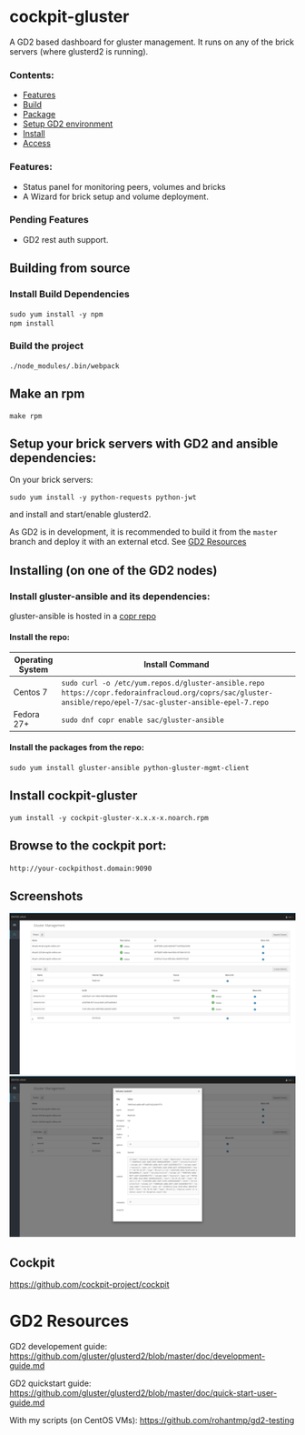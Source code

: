 # cockpit-gluster
A GD2 based dashboard for gluster management.
It runs on any of the brick servers (where glusterd2 is running).

### Contents:
- [Features](#features)
- [Build](#building-from-source)
- [Package](#make-an-rpm)
- [Setup GD2 environment](#setup-your-brick-servers-with-gd2)
- [Install](#installing-on-one-of-the-gd2-nodes)
- [Access](#browse-to-the-cockpit-port)

### Features:
- Status panel for monitoring peers, volumes and bricks
- A Wizard for brick setup and volume deployment.
### Pending Features
- GD2 rest auth support.

## Building from source

### Install Build Dependencies

```
sudo yum install -y npm
npm install
```

### Build the project
```
./node_modules/.bin/webpack
```

## Make an rpm
```
make rpm
```


## Setup your brick servers with GD2 and ansible dependencies:

On your brick servers:

```
sudo yum install -y python-requests python-jwt
```

and install and start/enable glusterd2.

As GD2 is in development, it is recommended to build it from the `master` branch and deploy it with an external etcd.
See [GD2 Resources](#gd2-resources)

## Installing (on one of the GD2 nodes)
### Install gluster-ansible and its dependencies:

gluster-ansible is hosted in a [copr repo](https://copr.fedorainfracloud.org/coprs/sac/gluster-ansible/)

#### Install the repo:

| Operating System            | Install Command |
| ------------- | --------------- |
| Centos 7      | `sudo curl -o /etc/yum.repos.d/gluster-ansible.repo https://copr.fedorainfracloud.org/coprs/sac/gluster-ansible/repo/epel-7/sac-gluster-ansible-epel-7.repo`        |
| Fedora 27+     | `sudo dnf copr enable sac/gluster-ansible`  |


#### Install the packages from the repo:

```
sudo yum install gluster-ansible python-gluster-mgmt-client

```

## Install cockpit-gluster
```
yum install -y cockpit-gluster-x.x.x-x.noarch.rpm
```
## Browse to the cockpit port:
`http://your-cockpithost.domain:9090`

## Screenshots
![Dashboard Image](/screenshots/dashboard.png?raw=true "Dashboard")
![Volume Modal Image](/screenshots/volume_modal.png?raw=true "Volume Modal")



## Cockpit

https://github.com/cockpit-project/cockpit

# GD2 Resources

GD2 developement guide: https://github.com/gluster/glusterd2/blob/master/doc/development-guide.md

GD2 quickstart guide: https://github.com/gluster/glusterd2/blob/master/doc/quick-start-user-guide.md

With my scripts (on CentOS VMs): https://github.com/rohantmp/gd2-testing
